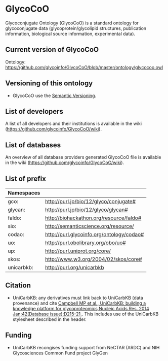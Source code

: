 # GlycoCoO
Glycoconjugate Ontology (GlycoCoO) is a standard ontology for glycoconjugate data (glycoprotein/glycolipid structures, publication information, biological source information, experimental data).

## Current version of GlycoCoO
Ontology: https://github.com/glycoinfo/GlycoCoO/blob/master/ontology/glycocoo.owl

## Versioning of this ontology


* GlycoCoO use the  [Semantic Versioning](https://semver.org/).

## List of developers
A list of all developers and their institutions is available in the wiki (https://github.com/glycoinfo/GlycoCoO/wiki).

## List of databases
An overview of all database providers generated GlycoCoO file is available in the wiki (https://github.com/glycoinfo/GlycoCoO/wiki).

## List of prefix
| Namespaces |                                               |
|------------|-----------------------------------------------|
| gco:    | <http://purl.jp/bio/12/glyco/conjugate#>         |
| glycan:    | <http://purl.jp/bio/12/glyco/glycan#>         |
| faldo:     | <http://biohackathon.org/resource/faldo#>     |
| sio:     | <http://semanticscience.org/resource/>     |
| codao:      | <http://purl.glycoinfo.org/ontology/codao#>        |
| uo:        | <http://purl.obolibrary.org/obo/uo#>          |
| up:        | <http://purl.uniprot.org/core/>               |
| skos:      | <http://www.w3.org/2004/02/skos/core#>        |
| unicarbkb: | <http://purl.org/unicarbkb>                  |


## Citation
* UniCarbKB: any derivatives must link back to UniCarbKB (data provenance) and cite <a href="https://www.ncbi.nlm.nih.gov/pubmed/24234447">Campbell MP et al., UniCarbKB: building a knowledge platform for glycoproteomics,Nucleic Acids Res. 2014 Jan;42(Database issue):D215-21.</a>. This includes use of the UniCarbKB stylesheet described in the header. 

## Funding
* UniCarbKB recongises funding support from NeCTAR (ARDC) and NIH Glycosciences Common Fund project GlyGen

